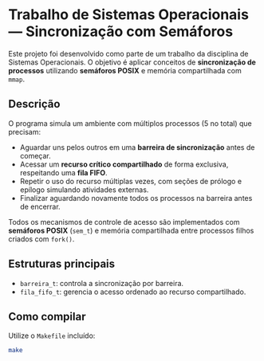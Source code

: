 # Trabalho de Sistemas Operacionais — Sincronização com Semáforos

Este projeto foi desenvolvido como parte de um trabalho da disciplina de Sistemas Operacionais. O objetivo é aplicar conceitos de **sincronização de processos** utilizando **semáforos POSIX** e memória compartilhada com `mmap`.

## Descrição

O programa simula um ambiente com múltiplos processos (5 no total) que precisam:

- Aguardar uns pelos outros em uma **barreira de sincronização** antes de começar.
- Acessar um **recurso crítico compartilhado** de forma exclusiva, respeitando uma **fila FIFO**.
- Repetir o uso do recurso múltiplas vezes, com seções de prólogo e epílogo simulando atividades externas.
- Finalizar aguardando novamente todos os processos na barreira antes de encerrar.

Todos os mecanismos de controle de acesso são implementados com **semáforos POSIX** (`sem_t`) e memória compartilhada entre processos filhos criados com `fork()`.

## Estruturas principais

- `barreira_t`: controla a sincronização por barreira.
- `fila_fifo_t`: gerencia o acesso ordenado ao recurso compartilhado.

## Como compilar

Utilize o `Makefile` incluído:

```bash
make
```
